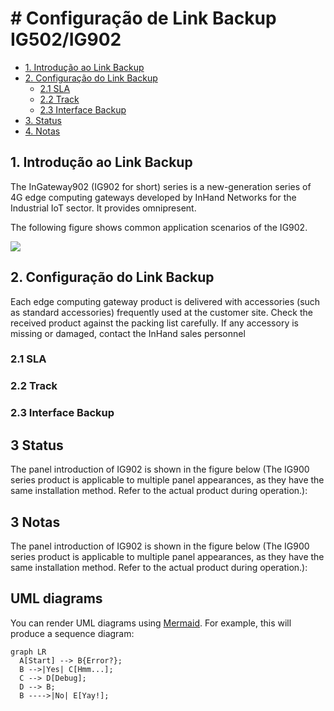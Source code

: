 
# # Configuração de Link Backup IG502/IG902

  - [1. Introdução ao Link Backup](#intro-linkbackup)
  - [2. Configuração do Link Backup](#config-linkbackup)
    - [2.1 SLA](#sla)
    - [2.2 Track](#track)
    - [2.3 Interface Backup](#interfacebackup)
  - [3. Status](#status)
  - [4. Notas](#notas)

<a id="intro-linkbackup"> </a>

## 1. Introdução ao Link Backup

The InGateway902 (IG902 for short) series is a new-generation series of 4G edge computing gateways developed by InHand Networks for the Industrial IoT sector. It provides omnipresent.

The following figure shows common application scenarios of the IG902.

![](images/2020-07-14-16-08-11.png)

<a id="config-linkbackup"> </a>

## 2. Configuração do Link Backup
Each edge computing gateway product is delivered with accessories (such as standard accessories) frequently used at the customer site. Check the received product against the packing list carefully. If any accessory is missing or damaged, contact the InHand sales personnel 

<a id="sla"> </a>

### 2.1 SLA

<a id="track"> </a>

### 2.2 Track

<a id="interfacebackup"> </a>

### 2.3 Interface Backup

<a id="status"> </a>

## 3 Status
The panel introduction of IG902 is shown in the figure below (The IG900 series product is applicable to multiple panel appearances, as they have the same installation method. Refer to the actual product during operation.):  

<a id="notas"> </a>


## 3 Notas
The panel introduction of IG902 is shown in the figure below (The IG900 series product is applicable to multiple panel appearances, as they have the same installation method. Refer to the actual product during operation.):


## UML diagrams

You can render UML diagrams using [Mermaid](https://mermaidjs.github.io/). For example, this will produce a sequence diagram:

```{mermaid}
graph LR
  A[Start] --> B{Error?};
  B -->|Yes| C[Hmm...];
  C --> D[Debug];
  D --> B;
  B ---->|No| E[Yay!];
```
